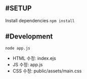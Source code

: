 #SETUP
---
Install dependencies
`npm install`


#Development
---
`node app.js`


- HTML 수정: index.ejs
- JS 수정: app.js
- CSS 수정: public/assets/main.css
